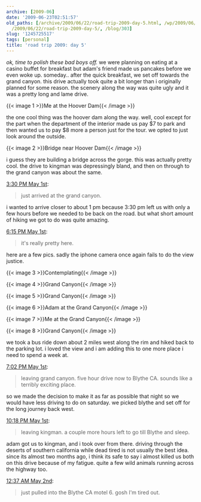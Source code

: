 ```yaml
---
archive: [2009-06]
date: '2009-06-23T02:51:57'
old_paths: [/archive/2009/06/22/road-trip-2009-day-5.html, /wp/2009/06/22/road-trip-2009-day-5/,
  /2009/06/22/road-trip-2009-day-5/, /blog/303]
slug: '1245725517'
tags: [personal]
title: 'road trip 2009: day 5'
---
```


_ok, time to polish these bad boys off._ we were planning on eating at
a casino buffet for breakfast but adam's friend made us pancakes before we
even woke up. someday.. after the quick breakfast, we set off towards the
grand canyon. this drive actually took quite a bit longer than
i originally planned for some reason. the scenery along the way was quite
ugly and it was a pretty long and lame drive.

{{< image 1 >}}Me at the Hoover Dam{{< /image >}}

the one cool thing was the hoover dam along the way. well, cool except for
the part when the department of the interior made us pay $7 to park and
then wanted us to pay $8 more a person just for the tour. we opted to just
look around the outside.

{{< image 2 >}}Bridge near Hoover Dam{{< /image >}}

i guess they are building a bridge across the gorge. this was actually
pretty cool. the drive to kingman was depressingly bland, and then on
through to the grand canyon was about the same.

[3:30 PM May 1st][3]:

> just arrived at the grand canyon.

i wanted to arrive closer to about 1 pm because 3:30 pm left us with only
a few hours before we needed to be back on the road. but what short amount
of hiking we got to do was quite amazing.

[6:15 PM May 1st][4]:

> it's really pretty here.

here are a few pics. sadly the iphone camera once again fails to do the
view justice.

{{< image 3 >}}Contemplating{{< /image >}}

{{< image 4 >}}Grand Canyon{{< /image >}}

{{< image 5 >}}Grand Canyon{{< /image >}}

{{< image 6 >}}Adam at the Grand Canyon{{< /image >}}

{{< image 7 >}}Me at the Grand Canyon{{< /image >}}

{{< image 8 >}}Grand Canyon{{< /image >}}

we took a bus ride down about 2 miles west along the rim and hiked back to
the parking lot. i loved the view and i am adding this to one more place
i need to spend a week at.

[7:02 PM May 1st][11]:

> leaving grand canyon. five hour drive now to Blythe CA. sounds like
> a terribly exciting place.

so we made the decision to make it as far as possible that night so we
would have less driving to do on saturday. we picked blythe and set off
for the long journey back west.

[10:18 PM May 1st][12]:

> leaving kingman. a couple more hours left to go till Blythe and sleep.

adam got us to kingman, and i took over from there. driving through the
deserts of southern california while dead tired is not usually the best
idea. since its almost two months ago, i think its safe to say i almost
killed us both on this drive because of my fatigue. quite a few wild
animals running across the highway too.

[12:37 AM May 2nd][13]:

> just pulled into the Blythe CA motel 6. gosh I'm tired out.

[3]: http://twitter.com/bismark/status/1673098197
[4]: http://twitter.com/bismark/status/1674395987
[11]: http://twitter.com/bismark/status/1674751875
[12]: http://twitter.com/bismark/status/1676182127
[13]: http://twitter.com/bismark/status/1676897865


